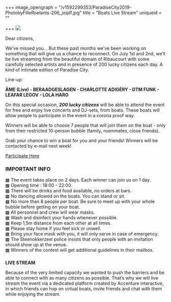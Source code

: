+++
image_opengraph = "/v1592299353/ParadiseCity2019-PhotobyFilleRoelants-206_joiplf.jpg"
title = "Boats Live Stream"
uniqueid = ""

+++
![](https://res.cloudinary.com/dxswtxauo/image/upload/w_1000/f_auto/v1592299353/ParadiseCity2019-PhotobyFilleRoelants-206_joiplf.jpg)

Dear citizens,

We've missed you... But these past months we've been working on something that will give us a chance to reconnect. On July 1st and 2nd, we’ll be live streaming from the beautiful domain of Ribaucourt with some carefully selected artists and in presence of 200 lucky citizens each day. A kind of intimate edition of Paradise City.

Line-up:

**ÂME (Live) - BERAADGESLAGEN - CHARLOTTE ADIGÉRY - DTM FUNK - LEAFAR LEGOV - LOLA HARO**

On this special occasion, **_200 lucky citizens_** will be able to attend the event for free and enjoy live concerts and DJ-sets, from boats. These boats will allow people to participate in the event in a corona proof way.

Winners will be able to choose 7 people that will join them on the boat - only from their restricted 10-person bubble (family, roommates, close friends).

Grab your chance to win a boat for you and your friends! Winners will be contacted by e-mail next week!

<a class="btn" href="www.paradisecity.be/boatsregistration"> Participate Here </a>

### **IMPORTANT INFO**

▩ The event takes place on 2 days. Each winner can join us on 1 day.  
▩ Opening time : 18:00 - 22:00.  
▩ There will be drinks and food available, no orders at bars.  
▩ No dancing allowed on the boats. You can stand or sit.  
▩ No more than 8 people per boat. Be sure to meet up with your whole bubble before getting on your boat.  
▩ All personnel and crew will wear masks.  
▩ Wash and disinfect your hands whenever possible.  
▩ Keep 1,5m distance from each other at all times.  
▩ Please stay home if you feel sick or unwell.  
▩ Bring your face mask with you, it will only serve in case of emergency.  
▩ The Steenokkerzeel police insists that only people with an invitation should show up at the venue.  
▩ Winners of the contest will get additional guidelines in their mailbox.

###   
**LIVE STREAM**

Because of the very limited capacity we wanted to push the barriers and be able to connect with as many citizens as possible. That’s why we will live stream the event via a dedicated platform created by Accenture interactive, in which friends can hop on virtual boats, invite friends and chat with them while enjoying the stream.